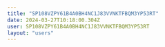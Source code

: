 ```yaml
---
title: "SP108VZPY61B4A0BH4NC1J83VVNKTFBQM3YP53RT"
date: 2024-03-27T10:18:00.304Z
user: SP108VZPY61B4A0BH4NC1J83VVNKTFBQM3YP53RT
layout: "users"
---
```

    